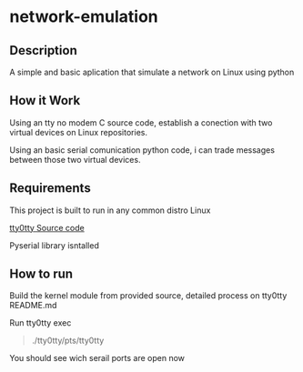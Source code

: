 # network-emulation
## Description
A simple and basic aplication that simulate a network on Linux using python

## How it Work
Using an tty no modem C source code, establish a conection with two virtual devices on Linux repositories.

Using an basic serial comunication python code, i can trade messages between those two virtual devices.


## Requirements
This project is built to run in any common distro Linux 

[tty0tty Source code](https://github.com/freemed/tty0tty)

Pyserial library isntalled

## How to run
Build the kernel module from provided source, detailed process on tty0tty README.md

Run tty0tty exec 
  > ./tty0tty/pts/tty0tty
  
You should see wich serail ports are open now
  
  
  

